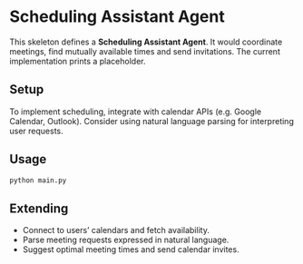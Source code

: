 # Scheduling Assistant Agent

This skeleton defines a **Scheduling Assistant Agent**.  It would coordinate meetings, find mutually available times and send invitations.  The current implementation prints a placeholder.

## Setup

To implement scheduling, integrate with calendar APIs (e.g. Google Calendar, Outlook).  Consider using natural language parsing for interpreting user requests.

## Usage

```bash
python main.py
```

## Extending

- Connect to users’ calendars and fetch availability.
- Parse meeting requests expressed in natural language.
- Suggest optimal meeting times and send calendar invites.